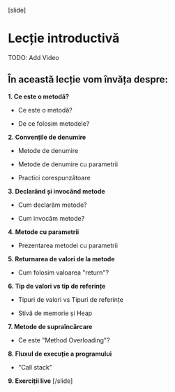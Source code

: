 [slide]
# Lecție introductivă

TODO: Add Video

## În această lecție vom învăța despre:

**1. Ce este o metodă?**

- Ce este o metodă?

- De ce folosim metodele?

**2. Convențile de denumire** 

- Metode de denumire

- Metode de denumire cu parametrii

- Practici corespunzătoare

**3. Declarând și invocând metode**

- Cum declarăm metode?

- Cum invocăm metode?

**4. Metode cu parametrii**

- Prezentarea metodei cu parametrii

**5. Returnarea de valori de la metode**

- Cum folosim valoarea "return"?

**6. Tip de valori vs tip de referințe**

- Tipuri de valori vs Tipuri de referințe

- Stivă de memorie și Heap

**7. Metode de supraîncărcare**

- Ce este "Method Overloading"?

**8. Fluxul de execuție a programului**

- "Call stack"

**9. Exerciții live**
[/slide]